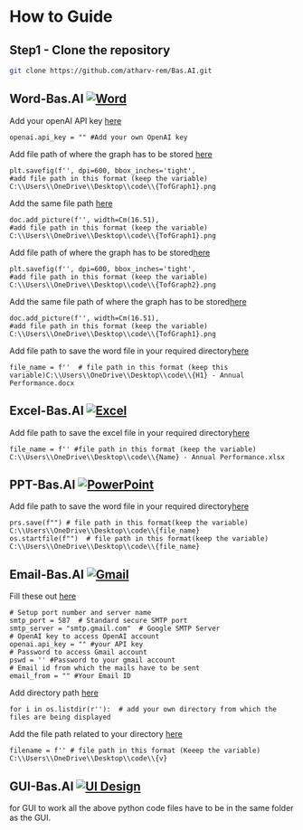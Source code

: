 # How to Guide
## Step1 - Clone the repository
```bash
git clone https://github.com/atharv-rem/Bas.AI.git
```
## Word-Bas.AI [![Word](https://img.shields.io/badge/Word-2B579A?style=for-the-badge&logo=microsoft-word&logoColor=white)](https://your-link-here)
Add your openAI API key [here](https://github.com/atharv-rem/Bas.AI/blob/7274ac588e537616122b36a0247a4eb836d3c7ff/Word.py#L22-L22)
``` 
openai.api_key = "" #Add your own OpenAI key
```

Add file path of where the graph has to be stored [here](https://github.com/atharv-rem/Bas.AI/blob/7274ac588e537616122b36a0247a4eb836d3c7ff/Word.py#L304)
```
plt.savefig(f'', dpi=600, bbox_inches='tight',
#add file path in this format (keep the variable) C:\\Users\\OneDrive\\Desktop\\code\\{TofGraph1}.png
```
Add the same file path [here](https://github.com/atharv-rem/Bas.AI/blob/7274ac588e537616122b36a0247a4eb836d3c7ff/Word.py#L307)
```
doc.add_picture(f'', width=Cm(16.51),
#add file path in this format (keep the variable) C:\\Users\\OneDrive\\Desktop\\code\\{TofGraph1}.png
```
Add file path of where the graph has to be stored[here](https://github.com/atharv-rem/Bas.AI/blob/7274ac588e537616122b36a0247a4eb836d3c7ff/Word.py#L539)
```
plt.savefig(f'', dpi=600, bbox_inches='tight',
#add file path in this format (keep the variable) C:\\Users\\OneDrive\\Desktop\\code\\{TofGraph2}.png
```
Add the same file path of where the graph has to be stored[here](https://github.com/atharv-rem/Bas.AI/blob/7274ac588e537616122b36a0247a4eb836d3c7ff/Word.py#L542)
```
doc.add_picture(f'', width=Cm(16.51),
#add file path in this format (keep the variable) C:\\Users\\OneDrive\\Desktop\\code\\{TofGraph1}.png
```
Add file path to save the word file in your required directory[here](https://github.com/atharv-rem/Bas.AI/blob/7274ac588e537616122b36a0247a4eb836d3c7ff/Word.py#L628)
```
file_name = f''  # file path in this format (keep this variable)C:\\Users\\OneDrive\\Desktop\\code\\{H1} - Annual Performance.docx
```
## Excel-Bas.AI [![Excel](https://img.shields.io/badge/Excel-008000?style=for-the-badge&logo=microsoft-excel&logoColor=white)](https://your-link-here)
Add file path to save the excel file in your required directory[here](https://github.com/atharv-rem/Bas.AI/blob/b7cbe3381b8621b73f9e8d36605f70cb4813a3fc/Excel.py#L152C7-L152C7)
```
file_name = f'' #file path in this format (keep the variable) C:\\Users\\OneDrive\\Desktop\\code\\{Name} - Annual Performance.xlsx
```
## PPT-Bas.AI [![PowerPoint](https://img.shields.io/badge/PowerPoint-FF4F28?style=for-the-badge&logo=microsoft-powerpoint&logoColor=white)](https://your-link-here)
Add file path to save the word file in your required directory[here](https://github.com/atharv-rem/Bas.AI/blob/b7cbe3381b8621b73f9e8d36605f70cb4813a3fc/PPT.py#L292C1-L293C117)
```
prs.save(f"") # file path in this format(keep the variable) C:\\Users\\OneDrive\\Desktop\\code\\{file_name}
os.startfile(f"")  # file path in this format(keep the variable) C:\\Users\\OneDrive\\Desktop\\code\\{file_name}
```
## Email-Bas.AI [![Gmail](https://img.shields.io/badge/Gmail-D14836?style=for-the-badge&logo=gmail&logoColor=white)](https://your-link-here)
Fill these out [here](https://github.com/atharv-rem/Bas.AI/blob/b7cbe3381b8621b73f9e8d36605f70cb4813a3fc/Send%20mail.py#L11C1-L22C31)
```
# Setup port number and server name
smtp_port = 587  # Standard secure SMTP port
smtp_server = "smtp.gmail.com"  # Google SMTP Server
# OpenAI key to access OpenAI account
openai.api_key = "" #your API key
# Password to access Gmail account
pswd = '' #Password to your gmail account
# Email id from which the mails have to be sent
email_from = "" #Your Email ID
```
Add directory path [here](https://github.com/atharv-rem/Bas.AI/blob/b7cbe3381b8621b73f9e8d36605f70cb4813a3fc/Send%20mail.py#L166C8-L166C8) 
```
for i in os.listdir(r''):  # add your own directory from which the files are being displayed
```
Add the file path related to your directory [here](https://github.com/atharv-rem/Bas.AI/blob/b7cbe3381b8621b73f9e8d36605f70cb4813a3fc/Send%20mail.py#L229C20-L229C20)
```
filename = f'' # file path in this format (Keeep the variable) C:\\Users\\OneDrive\\Desktop\\code\\{v}
```
## GUI-Bas.AI [![UI Design](https://img.shields.io/badge/UI%20Design-EAA52C?style=for-the-badge&labelColor=purple)](https://your-ui-design-link-here)
for GUI to work all the above python code files have to be in the same folder as the GUI.

